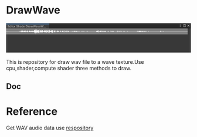 # DrawWave
![中文](wave.png)

This  is repository for draw wav file to a wave texture.Use cpu,shader,compute shader three methods to draw.



## Doc



# Reference

Get WAV audio data use [respository](https://github.com/SuperSuperPepper/UnityWav)

